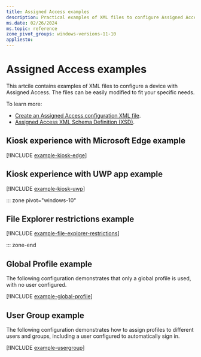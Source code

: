 ```yaml
---
title: Assigned Access examples
description: Practical examples of XML files to configure Assigned Access.
ms.date: 02/26/2024
ms.topic: reference
zone_pivot_groups: windows-versions-11-10
appliesto:
---
```


# Assigned Access examples

This artcile contains examples of XML files to configure a device with Assigned Access. The files can be easily modified to fit your specific needs.

To learn more:

- [Create an Assigned Access configuration XML file](configuration-file.md).
- [Assigned Access XML Schema Definition (XSD)](xsd.md).

## Kiosk experience with Microsoft Edge example

[!INCLUDE [example-kiosk-edge](includes/example-kiosk-edge.md)]

## Kiosk experience with UWP app example

[!INCLUDE [example-kiosk-uwp](includes/example-kiosk-uwp.md)]

::: zone pivot="windows-10"

## File Explorer restrictions example

[!INCLUDE [example-file-explorer-restrictions](includes/example-file-explorer-restrictions.md)]

::: zone-end

## Global Profile example

The following configuration demonstrates that only a global profile is used, with no user configured.

[!INCLUDE [example-global-profile](includes/example-global-profile.md)]

## User Group example

The following configuration demonstrates how to assign profiles to different users and groups, including a user configured to automatically sign in.

[!INCLUDE [example-usergroup](includes/example-usergroup.md)]
